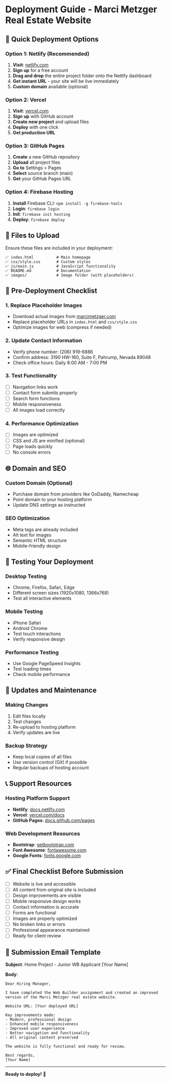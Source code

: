 # Deployment Guide - Marci Metzger Real Estate Website

## 🚀 Quick Deployment Options

### Option 1: Netlify (Recommended)
1. **Visit**: [netlify.com](https://netlify.com)
2. **Sign up** for a free account
3. **Drag and drop** the entire project folder onto the Netlify dashboard
4. **Get instant URL** - your site will be live immediately
5. **Custom domain** available (optional)

### Option 2: Vercel
1. **Visit**: [vercel.com](https://vercel.com)
2. **Sign up** with GitHub account
3. **Create new project** and upload files
4. **Deploy** with one click
5. **Get production URL**

### Option 3: GitHub Pages
1. **Create** a new GitHub repository
2. **Upload** all project files
3. **Go to** Settings > Pages
4. **Select** source branch (main)
5. **Get** your GitHub Pages URL

### Option 4: Firebase Hosting
1. **Install** Firebase CLI: `npm install -g firebase-tools`
2. **Login**: `firebase login`
3. **Init**: `firebase init hosting`
4. **Deploy**: `firebase deploy`

## 📁 Files to Upload

Ensure these files are included in your deployment:
```
✅ index.html          # Main homepage
✅ css/style.css       # Custom styles
✅ js/main.js          # JavaScript functionality
✅ README.md           # Documentation
✅ images/             # Image folder (with placeholders)
```

## 🔧 Pre-Deployment Checklist

### 1. Replace Placeholder Images
- Download actual images from [marcimetzger.com](https://marcimetzger.com/)
- Replace placeholder URLs in `index.html` and `css/style.css`
- Optimize images for web (compress if needed)

### 2. Update Contact Information
- Verify phone number: (206) 919-6886
- Confirm address: 3190 HW-160, Suite F, Pahrump, Nevada 89048
- Check office hours: Daily 8:00 AM - 7:00 PM

### 3. Test Functionality
- [ ] Navigation links work
- [ ] Contact form submits properly
- [ ] Search form functions
- [ ] Mobile responsiveness
- [ ] All images load correctly

### 4. Performance Optimization
- [ ] Images are optimized
- [ ] CSS and JS are minified (optional)
- [ ] Page loads quickly
- [ ] No console errors

## 🌐 Domain and SEO

### Custom Domain (Optional)
- Purchase domain from providers like GoDaddy, Namecheap
- Point domain to your hosting platform
- Update DNS settings as instructed

### SEO Optimization
- Meta tags are already included
- Alt text for images
- Semantic HTML structure
- Mobile-friendly design

## 📱 Testing Your Deployment

### Desktop Testing
- Chrome, Firefox, Safari, Edge
- Different screen sizes (1920x1080, 1366x768)
- Test all interactive elements

### Mobile Testing
- iPhone Safari
- Android Chrome
- Test touch interactions
- Verify responsive design

### Performance Testing
- Use Google PageSpeed Insights
- Test loading times
- Check mobile performance

## 🔄 Updates and Maintenance

### Making Changes
1. Edit files locally
2. Test changes
3. Re-upload to hosting platform
4. Verify updates are live

### Backup Strategy
- Keep local copies of all files
- Use version control (Git) if possible
- Regular backups of hosting account

## 📞 Support Resources

### Hosting Platform Support
- **Netlify**: [docs.netlify.com](https://docs.netlify.com)
- **Vercel**: [vercel.com/docs](https://vercel.com/docs)
- **GitHub Pages**: [docs.github.com/pages](https://docs.github.com/pages)

### Web Development Resources
- **Bootstrap**: [getbootstrap.com](https://getbootstrap.com)
- **Font Awesome**: [fontawesome.com](https://fontawesome.com)
- **Google Fonts**: [fonts.google.com](https://fonts.google.com)

## ✅ Final Checklist Before Submission

- [ ] Website is live and accessible
- [ ] All content from original site is included
- [ ] Design improvements are visible
- [ ] Mobile responsive design works
- [ ] Contact information is accurate
- [ ] Forms are functional
- [ ] Images are properly optimized
- [ ] No broken links or errors
- [ ] Professional appearance maintained
- [ ] Ready for client review

## 📧 Submission Email Template

**Subject**: Home Project - Junior WB Applicant [Your Name]

**Body**:
```
Dear Hiring Manager,

I have completed the Web Builder assignment and created an improved version of the Marci Metzger real estate website.

Website URL: [Your deployed URL]

Key improvements made:
- Modern, professional design
- Enhanced mobile responsiveness
- Improved user experience
- Better navigation and functionality
- All original content preserved

The website is fully functional and ready for review.

Best regards,
[Your Name]
```

---

**Ready to deploy!** 🚀
